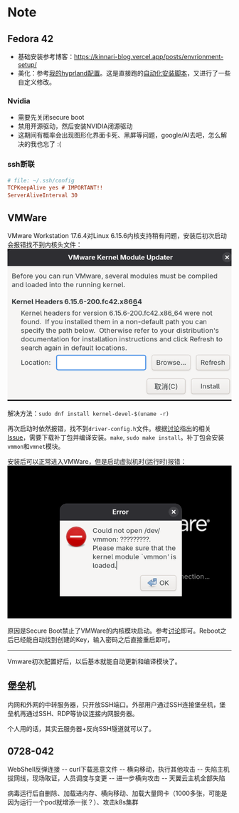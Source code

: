 # Note

## Fedora 42

- 基础安装参考博客：https://kinnari-blog.vercel.app/posts/envrionment-setup/
- 美化：参考[我的hyprland配置](https://github.com/Chesszyh/fedora-hyprland-dotfiles)。这是直接跑的[自动化安装脚本](https://github.com/JaKooLit/Fedora-Hyprland)，又进行了一些自定义修改。

### Nvidia

- 需要先关闭secure boot
- 禁用开源驱动，然后安装NVIDIA闭源驱动
- 这期间有概率会出现图形化界面卡死、黑屏等问题，google/AI去吧，怎么解决的我也忘了 :(

### ssh断联

```ini
# file: ~/.ssh/config
TCPKeepAlive yes # IMPORTANT!!
ServerAliveInterval 30
```

## VMWare

VMware Workstation 17.6.4对Linux 6.15.6内核支持稍有问题，安装后初次启动会报错找不到内核头文件：![alt text](image.png)

解决方法：`sudo dnf install kernel-devel-$(uname -r)`

再次启动时依然报错，找不到`driver-config.h`文件。根据[讨论](https://discussion.fedoraproject.org/t/vmware-linux-driverlog-c10-fatal-error-driver-config-h-no-such-file-or-directory/156612/2)指出的相关[Issue](github.com/mkubecek/vmware-host-modules/issues/306)，需要下载补丁包并编译安装。`make`, `sudo make install`。补丁包会安装`vmmon`和`vmnet`模块。

安装后可以正常进入VMWare，但是启动虚拟机时(运行时)报错：![alt text](image-1.png)

原因是Secure Boot禁止了VMWare的内核模块启动。参考[讨论](https://askubuntu.com/questions/1096052/vmware-15-error-on-ubuntu-18-4-could-not-open-dev-vmmon-no-such-file-or-dire)即可。Reboot之后已经能自动找到创建的Key，输入密码之后直接重启即可。

---

Vmware初次配置好后，以后基本就能自动更新和编译模块了。

## 堡垒机

内网和外网的中转服务器，只开放SSH端口。外部用户通过SSH连接堡垒机，堡垒机再通过SSH、RDP等协议连接内网服务器。

个人用的话，其实云服务器+反向SSH隧道就可以了。

## 0728-042

WebShell反弹连接 -- curl下载恶意文件 -- 横向移动，执行其他攻击 -- 失陷主机拔网线，现场取证，人员调度与变更 -- 进一步横向攻击 -- 天翼云主机全部失陷

病毒运行后自删除、加载进内存、横向移动、加载大量网卡（1000多张，可能是因为运行一个pod就增添一张？）、攻击k8s集群
